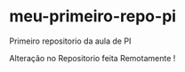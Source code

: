 # meu-primeiro-repo-pi
Primeiro repositorio da aula de PI

Alteração no Repositorio feita Remotamente !
